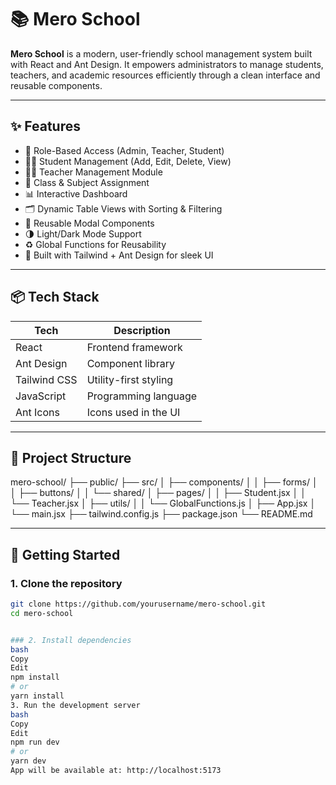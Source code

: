 # 📚 Mero School

**Mero School** is a modern, user-friendly school management system built with React and Ant Design. It empowers administrators to manage students, teachers, and academic resources efficiently through a clean interface and reusable components.

---

## ✨ Features

- 🔐 Role-Based Access (Admin, Teacher, Student)
- 🧑‍🎓 Student Management (Add, Edit, Delete, View)
- 👨‍🏫 Teacher Management Module
- 🏫 Class & Subject Assignment
- 📊 Interactive Dashboard
- 🗂️ Dynamic Table Views with Sorting & Filtering
- 💬 Reusable Modal Components
- 🌗 Light/Dark Mode Support
- ♻️ Global Functions for Reusability
- 🎨 Built with Tailwind + Ant Design for sleek UI

---

## 📦 Tech Stack

| Tech        | Description                         |
|-------------|-------------------------------------|
| React       | Frontend framework                  |
| Ant Design  | Component library                   |
| Tailwind CSS| Utility-first styling               |
| JavaScript  | Programming language                |
| Ant Icons   | Icons used in the UI                |

---

## 📁 Project Structure

mero-school/ ├── public/ ├── src/ │ ├── components/ │ │ ├── forms/ │ │ ├── buttons/ │ │ └── shared/ │ ├── pages/ │ │ ├── Student.jsx │ │ └── Teacher.jsx │ ├── utils/ │ │ └── GlobalFunctions.js │ ├── App.jsx │ └── main.jsx ├── tailwind.config.js ├── package.json └── README.md


---

## 🚀 Getting Started

### 1. Clone the repository

```bash
git clone https://github.com/yourusername/mero-school.git
cd mero-school


### 2. Install dependencies
bash
Copy
Edit
npm install
# or
yarn install
3. Run the development server
bash
Copy
Edit
npm run dev
# or
yarn dev
App will be available at: http://localhost:5173
